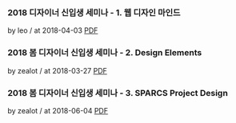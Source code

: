 ### 2018 디자이너 신입생 세미나 - 1. 웹 디자인 마인드

by leo / at 2018-04-03
[PDF](https://s3.ap-northeast-2.amazonaws.com/sparcs.home/seminars/leo_1522750956293.pdf)

### 2018 봄 디자이너 신입생 세미나 - 2. Design Elements

by zealot / at 2018-03-27
[PDF](https://s3.ap-northeast-2.amazonaws.com/sparcs.home/seminars/zealot_1522143740610.pdf)

### 2018 봄 디자이너 신입생 세미나 - 3. SPARCS Project Design

by zealot / at 2018-06-04
[PDF](https://s3.ap-northeast-2.amazonaws.com/sparcs.home/seminars/zealot_1528116484647.pdf)
